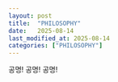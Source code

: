 ```yaml
---
layout: post
title:  "PHILOSOPHY"
date:   2025-08-14
last_modified_at: 2025-08-14
categories: ["PHILOSOPHY"]
---
```


공명! 공명! 공명!
